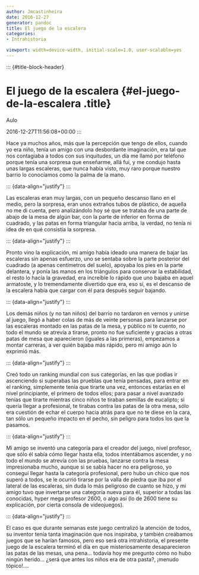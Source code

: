 ```yaml
---
author: Jmcastinheira
date: 2016-12-27
generator: pandoc
title: El juego de la escalera
categories:
- Intrahistoria

viewport: width=device-width, initial-scale=1.0, user-scalable=yes
---
```


::: {#title-block-header}
# El juego de la escalera {#el-juego-de-la-escalera .title}

Aulo

2016-12-27T11:56:08+00:00
:::

Hace ya muchos años, más que la percepción que tengo de ellos, cuando yo
era niño, tenía un amigo con una desbordante imaginación, era tal que
nos contagiaba a todos con sus inquitudes, un día me llamó por teléfono
porque tenía una sorpresa que enseñarme, allá fui, y me condujo hasta
unas largas escaleras, que nunca había visto, muy raro porque nuestro
barrio lo conocíamos como la palma de la mano.

::: {data-align="justify"}
:::

Las escaleras eran muy largas, con un pequeño descanso llano en el
medio, pero la sorpresa, eran unos extraños tubos de plástico, de
aquella no me di cuenta, pero analizándolo hoy sé que se trataba de una
parte de abajo de la mesa de algún bar, con la parte de inferior en
forma de cuadrado, y las patas en forma triangular hacia arriba, la
verdad, no tenía ni idea de en qué consistía la sorpresa.

::: {data-align="justify"}
:::

Pronto vino la explicación, mi amigo había ideado una manera de bajar
las escaleras sin apenas esfuerzo, uno se sentaba sobre la parte
posterior del cuadrado (a apenas centímetros del suelo), apoyaba los
pies en la parte delantera, y ponía las manos en los triángulos para
conservar la estabilidad, el resto lo hacía la gravedad, era increíble
lo rápido que uno bajaba en aquel armatoste, y lo tremendamente
divertido que era, eso sí, es el descanso de la escalera había que
cargar con él para después seguir bajando.

::: {data-align="justify"}
:::

Los demás niños (y no tan niños) del barrio no tardaron en vernos y
unirse al juego, llegó a haber colas de más de veinte personas para
lanzarse por las escaleras montado en las patas de la mesa, y público ni
te cuento, no todo el mundo se atrevía a tirarse, pronto no fue
suficiente y gracias a otras patas de mesa que aparecieron (iguales a
las primeras), empezamos a montar carreras, a ver quién bajaba más
rápido, pero mi amigo aún lo exprimió más.

::: {data-align="justify"}
:::

Creó todo un ranking mundial con sus categorías, en las que podías ir
ascenciendo si superabas las prueblas que tenía pensadas, para entrar en
el ranking, simplemente tenía que tirarte una vez, entonces estarías en
el nivel principiante, el primero de todos ellos; para pasar a nivel
avanzado tenías que tirarte mientras cinco niños te tiraban semillas de
eucalipto; si quería llegar a profesional, te tirabas contra las patas
de la otra mesa, sólo era cuestión de echar el cuerpo hacia atrás para
que no te diese en la cara, tan sólo un pequeño impacto en el pecho, sin
peligro para todos los que la pasamos.

::: {data-align="justify"}
:::

Mi amigo se inventó una categoría para el creador del juego, nivel
profesor, que sólo él sabía cómo llegar hasta ella, todos intentábamos
ascender, y no todo el mundo se atrevía con las pruebas, lanzarse contra
la mesa impresionaba mucho, aunque si se sabía hacer no era peligroso,
yo conseguí llegar hasta la categoría profesional, pero hubo un chico
que nos superó a todos, se le ocurrió tirarse por la valla de piedra que
iba por el lateral de las escaleras, sin duda lo más peligroso de cuanto
se hizo, y mi amigo tuvo que invertarse una categoría nueva para él,
superior a todas las conocidas, hyper mega profesor 2600, o algo así (lo
de 2600 tiene su explicación, por cierta consola de videojuegos).

::: {data-align="justify"}
:::

El caso es que durante semanas este juego centralizó la atención de
todos, su inventor tenía tanta imaginación que nos inspiraba, y también
creábamos juegos que se harían famosos, pero eso será otra
intrahistoria, el presente juego de la escalera terminó el día en que
misteriosamente desaparecieron las patas de las mesas, una pena...
todavía hoy me pregunto cómo no hubo ningún herido... ¿será que antes
los niños era de otra pasta?, ¡menudo tópico!....
